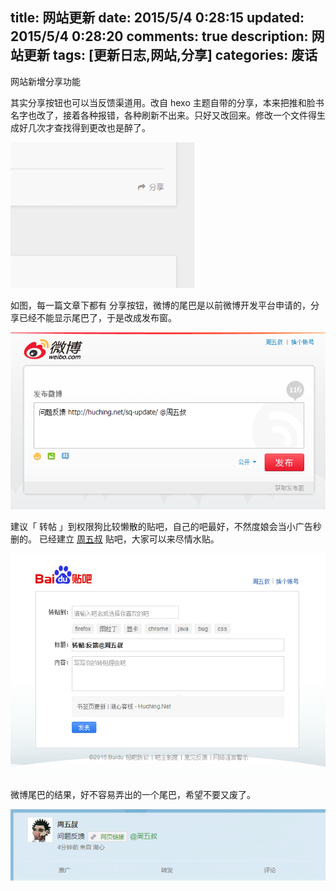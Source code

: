 title: 网站更新
date: 2015/5/4 0:28:15 
updated: 2015/5/4 0:28:20 
comments: true
description: 网站更新
tags: [更新日志,网站,分享]
categories: 废话
---

网站新增分享功能

其实分享按钮也可以当反馈渠道用。改自 hexo 主题自带的分享，本来把推和脸书名字也改了，接着各种报错，各种刷新不出来。只好又改回来。修改一个文件得生成好几次才查找得到更改也是醉了。

<!--more-->
![分享](/images/net-share.gif)

如图，每一篇文章下都有 分享按钮，微博的尾巴是以前微博开发平台申请的，分享已经不能显示尾巴了，于是改成发布窗。

![微博分享](/images/net-wb-fk.png)

建议「 转帖 」到权限狗比较懒散的贴吧，自己的吧最好，不然度娘会当小广告秒删的。
已经建立 [周五叔](http://tieba.baidu.com/f?kw=%E5%91%A8%E4%BA%94%E5%8F%94) 贴吧，大家可以来尽情水贴。


![贴吧分享](/images/net-tb-fk.png)

微博尾巴的结果，好不容易弄出的一个尾巴，希望不要又废了。


![微博尾巴](/images/net-wb.png)